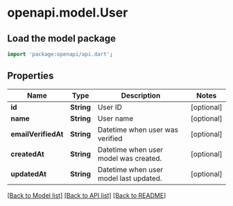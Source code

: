 # openapi.model.User

## Load the model package
```dart
import 'package:openapi/api.dart';
```

## Properties
Name | Type | Description | Notes
------------ | ------------- | ------------- | -------------
**id** | **String** | User ID | [optional] 
**name** | **String** | User name | [optional] 
**emailVerifiedAt** | **String** | Datetime when user was verified | [optional] 
**createdAt** | **String** | Datetime when user model was created. | [optional] 
**updatedAt** | **String** | Datetime when user model last updated. | [optional] 

[[Back to Model list]](../README.md#documentation-for-models) [[Back to API list]](../README.md#documentation-for-api-endpoints) [[Back to README]](../README.md)


